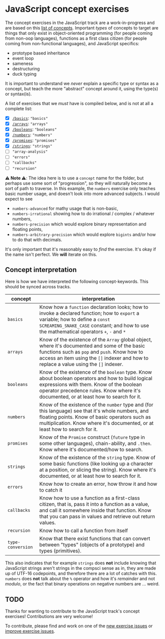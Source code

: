 # JavaScript concept exercises

The concept exercises in the JavaScript track are a work-in-progress and are based on this [list of concepts][reference-shared]. Important _types_ of concepts to target are things that only exist in object-oriented programming (for people coming from non-oop languages), functions as a first class citizen (for people coming from non-functional languages), and JavaScript specifics:

- prototype based inheritance
- event loop
- sameness
- destructuring
- duck typing

It is important to understand we _never_ explain a specific type or syntax as a concept, but teach the more "abstract" concept around it, using the type(s) or syntax(is).

A list of exercises that we _must_ have is compiled below, and is not at all a complete list:

- [x] [`/basics`][concept-basics]: `"basics"`
- [x] [`/arrays`][concept-arrays]: `"arrays"`
- [x] [`/booleans`][concept-booleans]: `"booleans"`
- [x] [`/numbers`][concept-numbers]: `"numbers"`
- [x] [`/promises`][concept-promises]: `"promises"`
- [x] [`/strings`][concept-strings]: `"strings"`
- [ ] `"array-analysis"`
- [ ] `"errors"`
- [ ] `"callbacks"`
- [ ] `"recursion"`

**⚠ Note ⚠**: The idea here is to use a `concept` name for the folder, but perhaps use some sort of "progression", so they will naturally become a sort of path to traverse. In this example, the `numbers` exercise only teaches basic number usage, and doesn't look into more advanced subjects. I would expect to see

- `numbers-advanced` for mathy usage that is non-basic,
- `numbers-irrational` showing how to do irrational / complex / whatever numbers,
- `numbers-precision` which would explore binary representation and floating points,
- `numbers-arbitrary-precision` which would explore `bigints` and/or how to do that with decimals.

It's only important that it's reasonably easy to _find_ the exercise. It's okay if the name isn't perfect. We **will** iterate on this.

## Concept interpretation

Here is how we have interpreted the following concept-keywords. This should be synced across tracks.

| concept           | interpretation                                                                                                                                                                                                                           |
| ----------------- | ---------------------------------------------------------------------------------------------------------------------------------------------------------------------------------------------------------------------------------------- |
| `basics`          | Know how a `function` declaration looks; how to invoke a declared function; how to `export` a variable; how to define a `const SCREAMING_SNAKE_CASE` constant; and how to use the mathematical operators `+`, `-` and `*`                |
| `arrays`          | Know of the existence of the `Array` global object, where it's documented and some of the basic functions such as `pop` and `push`. Know how to access an item using the `[]` indexer and how to replace a value using the `[]` indexer. |
| `booleans`        | Know of the existence of the `boolean` type. Know about boolean operators and how to build logical expressions with them. Know of the boolean operator precedence rules. Know where it's documented, or at least how to search for it.   |
| `numbers`         | Know of the existence of the `number` type and (for this language) see that it's whole numbers, and floating points. Know of basic operators such as multiplication. Know where it's documented, or at least how to search for it.       |
| `promises`        | Know of the `Promise` construct (`future` type in some other languages), chain-ability, and `.then`. Know where it's documented/how to search.                                                                                           |
| `strings`         | Know of the existence of the `string` type. Know of some basic functions (like looking up a character at a position, or slicing the string). Know where it's documented, or at least how to search for it.                               |
| `errors`          | Know how to create an error, how throw it and how to catch it                                                                                                                                                                            |
| `callbacks`       | Know how to use a function as a first-class citizen, that is, pass it into a function as a value, and call it somewhere inside that function. Know that you can pass in values and retrieve out return values.                           |
| `recursion`       | Know how to call a function from itself                                                                                                                                                                                                  |
| `type-conversion` | Know that there exist functions that can convert between "types" (objects of a prototype) and types (primitives).                                                                                                                        |

This also indicates that for example `strings` does **not** include knowing that JavaScript strings aren't strings in the compsci sense as in, they are made up of UTF-16 codepoints, and therefore there are a lot of catches with this. `numbers` does **not** talk about the `%` operator and how it's _remainder_ and not _modulo_, or the fact that binary operations on negative numbers are ... weird.

## TODO

Thanks for wanting to contribute to the JavaScript track's concept exercises! Contributions are very welcome!

To contribute, please find and work on one of the [new exercise issues][issues-new-exercise] or [improve exercise issues][issues-improve-exercise].

[reference-shared]: ../../reference/README.md
[concept-basics]: ./basics
[concept-arrays]: ./arrays
[concept-booleans]: ./booleans
[concept-numbers]: ./numbers
[concept-promises]: ./promises
[concept-strings]: ./strings
[issues-new-exercise]: https://github.com/exercism/v3/issues?utf8=%E2%9C%93&q=is%3Aopen+label%3Atrack%2Fjavascript+label%3Atype%2Fnew-exercise+label%3Astatus%2Fhelp-wanted
[issues-improve-exercise]: https://github.com/exercism/v3/issues?utf8=%E2%9C%93&q=is%3Aopen+label%3Atrack%2Fjavascript+label%3Atype%2Fimprove-exercise+label%3Astatus%2Fhelp-wanted
